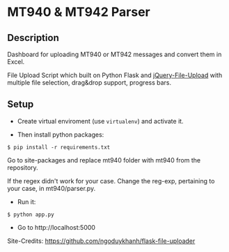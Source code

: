 MT940 & MT942 Parser
====================

## Description
Dashboard for uploading MT940 or MT942 messages and convert them in Excel.

File Upload Script which built on Python Flask and [jQuery-File-Upload](https://github.com/blueimp/jQuery-File-Upload/) with multiple file selection, drag&amp;drop support, progress bars.


## Setup
- Create virtual enviroment (use `virtualenv`) and activate it.

- Then install python packages:  
```
$ pip install -r requirements.txt
```

Go to site-packages and replace mt940 folder with mt940 from the repository.

If the regex didn't work for your case. Change the reg-exp, pertaining to your case, in mt940/parser.py.

- Run it:

```
$ python app.py
```

- Go to http://localhost:5000

Site-Credits: https://github.com/ngoduykhanh/flask-file-uploader
